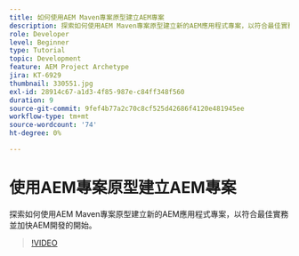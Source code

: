 ```yaml
---
title: 如何使用AEM Maven專案原型建立AEM專案
description: 探索如何使用AEM Maven專案原型建立新的AEM應用程式專案，以符合最佳實務並加快AEM開發的開始。
role: Developer
level: Beginner
type: Tutorial
topic: Development
feature: AEM Project Archetype
jira: KT-6929
thumbnail: 330551.jpg
exl-id: 28914c67-a1d3-4f85-987e-c84ff348f560
duration: 9
source-git-commit: 9fef4b77a2c70c8cf525d42686f4120e481945ee
workflow-type: tm+mt
source-wordcount: '74'
ht-degree: 0%

---
```


# 使用AEM專案原型建立AEM專案

探索如何使用AEM Maven專案原型建立新的AEM應用程式專案，以符合最佳實務並加快AEM開發的開始。

>[!VIDEO](https://video.tv.adobe.com/v/330551?quality=12&learn=on)
